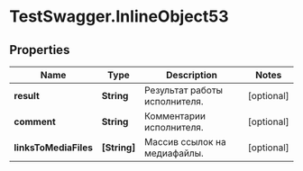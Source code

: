 # TestSwagger.InlineObject53

## Properties

Name | Type | Description | Notes
------------ | ------------- | ------------- | -------------
**result** | **String** | Результат работы исполнителя. | [optional] 
**comment** | **String** | Комментарии исполнителя. | [optional] 
**linksToMediaFiles** | **[String]** | Массив ссылок на медиафайлы. | [optional] 


